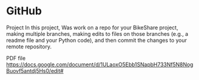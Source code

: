 # GitHub

Project 
In this project, Was work on a repo for your BikeShare project, making multiple branches, making edits to files on those branches 
(e.g., a readme file and your Python code), and then commit the changes to your remote repository.

PDF file 
https://docs.google.com/document/d/1ULaoxO5Ebb1SNapbH733Nf5N8NogBuovf5antdj5Hs0/edit#
